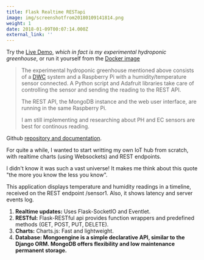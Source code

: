 ```yaml
---
title: Flask Realtime RESTapi
image: img/screenshotfrom20180109141814.png
weight: 1
date: 2018-01-09T00:07:14.000Z
external_link: ''
---
```

Try the <a href="http://82.38.27.16:5000">Live Demo</a>, _which in fact is my experimental hydroponic greenhouse_, or run it yourself from the <a href="https://hub.docker.com/r/blgo/flask-realtime-restapi/">Docker image</a>

> The experimental hydroponic greenhouse mentioned above consists of a [DWC](https://en.wikipedia.org/wiki/Deep_water_culture) system and a Raspberry Pi with a humidity/temperature sensor connected. A Python script and Adafruit libraries take care of controlling the sensor and sending the reading to the REST API.
>
> The REST API, the MongoDB instance and the web user interface, are running in the same Raspberry Pi. 
>
> I am still implementing and researching about PH and EC sensors are best for continous reading.

Github <a href="https://github.com/blgo/flask-realtime-restapi">repository and documentation</a>.

For quite a while, I wanted to start writting my own IoT hub from scratch, with realtime charts (using Websockets) and REST endpoints.

I didn't know it was such a vast universe! It makes me think about this quote "the more you know the less you know".

This application displays temperature and humidity readings in a timeline, received on the REST endpoint /sensor1. Also, it shows latency and server events log.

1. <b>Realtime updates:</b> Uses Flask-SocketIO and Eventlet.</br>
2. <b>RESTful:</b> Flask-RESTful api provides function wrappers and predefined methods (GET, POST, PUT, DELETE).</br>
3. <b>Charts:</b> Charts.js: Fast and lightweight.</br>
4. <b>Database: Mongoengine is a simple declarative API, similar to the Django ORM. MongoDB offers flexibility and low maintenance  permanent storage.</br>
   </br>
